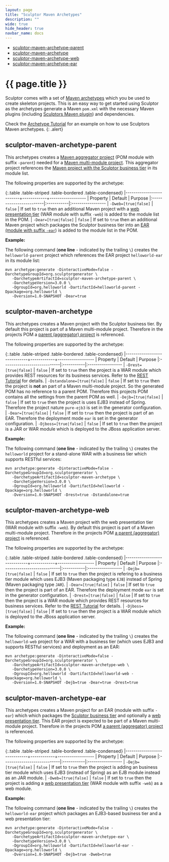 ```yaml
---
layout: page
title: "Sculptor Maven Archetypes"
description: ""
wide: true
hide_header: true
navbar_name: docs
---
```

<div class="row">
  <div class="sidebar span3">
    <ul id="sidenav" class="nav nav-list affix">
      <li class="active"><a href="#sculptor-maven-archetype-parent">sculptor-maven-archetype-parent</a></li>
      <li><a href="#sculptor-maven-archetype">sculptor-maven-archetype</a></li>
      <li><a href="#sculptor-maven-archetype-web">sculptor-maven-archetype-web</a></li>
      <li><a href="#sculptor-maven-archetype-ear">sculptor-maven-archetype-ear</a></li>
    </ul>
  </div>
  <div class="span9">
    <div class="page-header">
      <h1>{{ page.title }}</h1>
    </div>
    <div markdown="1">

Sculptor comes with a set of [Maven archetypes][1] which you be used to create skeleton projects. This is an easy way to get started using Sculptor as the archetypes generate a Maven `pom.xml` with the necessary Maven plugins (including [Sculptors Maven plugin][2]) and dependencies.

Check the [Archetype Tutorial][3] for an example on how to use Sculptors Maven archetypes.
{: .alert}


## sculptor-maven-archetype-parent

This archetypes creates a [Maven aggregator project][4] (POM module with suffix `-parent`) needed for a [Maven multi-module project][5]. This aggregator project references the [Maven project with the Sculptor business tier](#sculptor-maven-archetype) in its module list.

The following properties are supported by the archetype:

{:.table .table-striped .table-bordered .table-condensed}
|-------------------------+------------+------------------
| Property                | Default    | Purpose
|:------------------------|:-----------|:-----------------
| `-Dweb=[true|false]`    | `false`    | If set to `true` then an additional Maven project with a [web presentation tier](#sculptor-maven-archetype-web) (WAR module with suffix `-web`) is added to the module list in the POM.
| `-Dear=[true|false]`    | `false`    | If set to `true` then an additional Maven project which packages the Sculptor business tier into an [EAR (module with suffix `-ear`](#sculptor-maven-archetype-ear)) is added to the module list in the POM.

**Example:**

The following command (**one line** - indicated by the trailing `\`) creates the `helloworld-parent` project which references the EAR project `helloworld-ear` in its module list:

~~~
mvn archetype:generate -DinteractiveMode=false -DarchetypeGroupId=org.sculptorgenerator \
   -DarchetypeArtifactId=sculptor-maven-archetype-parent \
   -DarchetypeVersion=3.0.0 \
   -DgroupId=org.helloworld -DartifactId=helloworld-parent -Dpackage=org.helloworld \
   -Dversion=1.0-SNAPSHOT -Dear=true
~~~


## sculptor-maven-archetype

This archetypes creates a Maven project with the Sculptor business tier. By default this project is part of a Maven multi-module project. Therefore in the projects POM a [parent (aggregator) project](#sculptor-maven-archetype-parent) is referenced.

The following properties are supported by the archetype:

{:.table .table-striped .table-bordered .table-condensed}
|-----------------------------+------------+------------------
| Property                    | Default    | Purpose
|:----------------------------|:-----------|:-----------------
| `-Drest=[true|false]`       | `false`    | If set to `true` then the project is a WAR module which provides REST resources for its business services. Refer to the [REST Tutorial][6] for details.
| `-Dstandalone=[true|false]` | `false`    | If set to `true` then the project is **not** an part of a Maven multi-module project. So the generated POM has no reference to a parent POM. Therefore this projects POM contains all the settings from the parent POM as well.
| `-Dejb=[true|false]`        | `false`    | If set to `true` then the project is uses EJB3 instead of Spring. Therefore the project nature `pure-ejb3` is set in the generator configuration.
| `-Dear=[true|false]`        | `false`    | If set to `true` then the project is part of an EAR. Therefore the deployment mode `ear` is set in the generator configuration.
| `-Djboss=[true|false]`      | `false`    | If set to `true` then the project is a JAR or WAR module which is deployed to the JBoss application server.

**Example:**

The following command (**one line** - indicated by the trailing `\`) creates the `helloworld` project for a stand-alone WAR with a business tier which supports RESTful services:

~~~
mvn archetype:generate -DinteractiveMode=false -DarchetypeGroupId=org.sculptorgenerator \
   -DarchetypeArtifactId=sculptor-maven-archetype \
   -DarchetypeVersion=3.0.0 \
   -DgroupId=org.helloworld -DartifactId=helloworld -Dpackage=org.helloworld \
   -Dversion=1.0-SNAPSHOT -Drest=true -Dstandalone=true
~~~


## sculptor-maven-archetype-web

This archetypes creates a Maven project with the web presentation tier (WAR module with suffix `-web`). By default this project is part of a Maven multi-module project. Therefore in the projects POM [a parent (aggregator) project](#sculptor-maven-archetype-parent) is referenced.

The following properties are supported by the archetype:

{:.table .table-striped .table-bordered .table-condensed}
|-----------------------------+------------+------------------
| Property                    | Default    | Purpose
|:----------------------------|:-----------|:-----------------
| `-Dejb=[true|false]`        | `false`    | If set to `true` then the project is refering to a business tier module which uses EJB3 (Maven packaging type `EJB`) instead of Spring (Maven packaging type `JAR`).
| `-Dear=[true|false]`        | `false`    | If set to `true` then the project is part of an EAR. Therefore the deployment mode `ear` is set in the generator configuration.
| `-Drest=[true|false]`       | `false`    | If set to `true` then the project is a WAR module which provides REST resources for business services. Refer to the [REST Tutorial][6] for details.
| `-Djboss=[true|false]`      | `false`    | If set to `true` then the project is a WAR module which is deployed to the JBoss application server.

**Example:**

The following command (**one line** - indicated by the trailing `\`) creates the `helloworld-web` project for a WAR with a business tier (which uses EJB3 and supports RESTful services) and deployment as an EAR:

~~~
mvn archetype:generate -DinteractiveMode=false -DarchetypeGroupId=org.sculptorgenerator \
   -DarchetypeArtifactId=sculptor-maven-archetype-web \
   -DarchetypeVersion=3.0.0 \
   -DgroupId=org.helloworld -DartifactId=helloworld-web -Dpackage=org.helloworld \
   -Dversion=1.0-SNAPSHOT -Dejb=true -Dear=true -Drest=true
~~~


## sculptor-maven-archetype-ear

This archetypes creates a Maven project for an EAR (module with suffix `-ear`) which which packages the [Sculptor business tier](#sculptor-maven-archetype) and optionally a [web presentation tier](#sculptor-maven-archetype-web). This EAR project is expected to be part of a Maven multi-module project. Therefore in the projects POM [a parent (aggregator) project](#sculptor-maven-archetype-parent) is referenced.

The following properties are supported by the archetype:

{:.table .table-striped .table-bordered .table-condensed}
|-----------------------------+------------+------------------
| Property                    | Default    | Purpose
|:----------------------------|:-----------|:-----------------
| `-Dejb=[true|false]`        | `false`    | If set to `true` then the project is adding an business tier module which uses EJB3 (instead of Spring) as an EJB module instead as an JAR module.
| `-Dweb=[true|false]`        | `false`    | If set to `true` then the project is adding a [web presentation tier](#sculptor-maven-archetype-web) (WAR module with suffix `-web`) as a web module.

**Example:**

The following command (**one line** - indicated by the trailing `\`) creates the `helloworld-ear` project which packages an EJB3-based business tier and a web presentation tier:

~~~
mvn archetype:generate -DinteractiveMode=false -DarchetypeGroupId=org.sculptorgenerator \
   -DarchetypeArtifactId=sculptor-maven-archetype-ear \
   -DarchetypeVersion=3.0.0 \
   -DgroupId=org.helloworld -DartifactId=helloworld-ear -Dpackage=org.helloworld \
   -Dversion=1.0-SNAPSHOT -Dejb=true -Dweb=true
~~~


   [1]: http://maven.apache.org/guides/introduction/introduction-to-archetypes.html
   [2]: maven-plugin
   [3]: archetype-tutorial
   [4]: http://maven.apache.org/pom.html#Aggregation
   [5]: http://maven.apache.org/guides/mini/guide-multiple-modules.html
   [6]: rest-tutorial

  </div>
</div>
